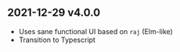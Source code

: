 ## 2021-12-29 v4.0.0

- Uses sane functional UI based on `raj` (Elm-like)
- Transition to Typescript